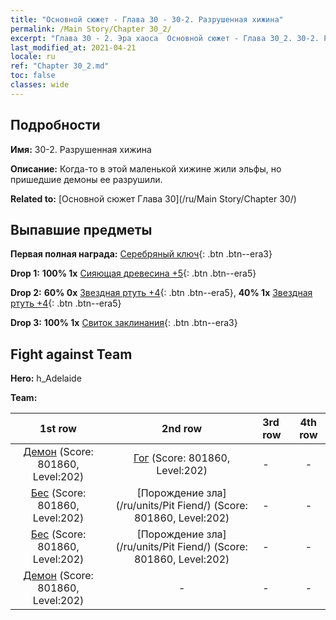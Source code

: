 ```yaml
---
title: "Основной сюжет - Глава 30 - 30-2. Разрушенная хижина"
permalink: /Main Story/Chapter 30_2/
excerpt: "Глава 30 - 2. Эра хаоса  Основной сюжет - Глава 30_2. 30-2. Разрушенная хижина"
last_modified_at: 2021-04-21
locale: ru
ref: "Chapter 30_2.md"
toc: false
classes: wide
---
```


## Подробности

 **Имя:** 30-2. Разрушенная хижина

 **Описание:** Когда-то в этой маленькой хижине жили эльфы, но пришедшие демоны ее разрушили.

 **Related to:** [Основной сюжет Глава 30](/ru/Main Story/Chapter 30/)

## Выпавшие предметы

 **Первая полная награда:** [Серебряный ключ](/ru/Items/con_693/){: .btn .btn--era3}

 **Drop 1:** **100% 1x** [Сияющая древесина +5](/ru/Items/mat_97/){: .btn .btn--era5}

 **Drop 2:** **60% 0x** [Звездная ртуть +4](/ru/Items/mat_91/){: .btn .btn--era5}, **40% 1x** [Звездная ртуть +4](/ru/Items/mat_91/){: .btn .btn--era5}

 **Drop 3:** **100% 1x** [Свиток заклинания](/ru/Items/con_694/){: .btn .btn--era3}


## Fight against Team
 **Hero:** h_Adelaide

 **Team:**


  | 1st row | 2nd row | 3rd row | 4th row |
  |:----:|:----:|:----|:----:|
  | [Демон](/ru/units/Demon/) (Score: 801860, Level:202)  | [Гог](/ru/units/Gog/) (Score: 801860, Level:202)  | - | - |
  | [Бес](/ru/units/Imp/) (Score: 801860, Level:202)  | [Порождение зла](/ru/units/Pit Fiend/) (Score: 801860, Level:202)  | - | - |
  | [Бес](/ru/units/Imp/) (Score: 801860, Level:202)  | [Порождение зла](/ru/units/Pit Fiend/) (Score: 801860, Level:202)  | - | - |
  | [Демон](/ru/units/Demon/) (Score: 801860, Level:202)  | - | - | - |


